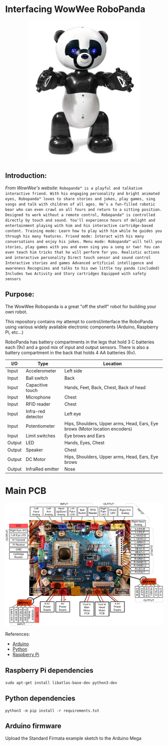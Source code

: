 # Interfacing WowWee RoboPanda

<center>
  <a href="http://www.wowwee.com/en/products/toys/robots/robotics/robocreatures/robopanda">
    <img src="RoboPanda.jpg" />
  </a>
</center>

## Introduction:

*From WowWee's website:*
    `Robopanda™ is a playful and talkative interactive friend.
    With his engaging personality and bright animated eyes, Robopanda™ loves to share stories and jokes, play games,
    sing songs and talk with children of all ages. He’s a fun-filled robotic bear who can even crawl on all fours
    and return to a sitting position.
    Designed to work without a remote control, Robopanda™ is controlled directly by touch and sound.
    You'll experience hours of delight and entertainment playing with him and his interactive cartridge-based content.
    Training mode: Learn how to play with him while he guides you through his many features.
    Friend mode: Interact with his many conversations and enjoy his jokes.
    Menu mode: Robopanda™ will tell you stories, play games with you and even sing you a song or two!
    You can even teach him tricks that he will perform for you.
    Realistic actions and interactive personality
    Direct touch sensor and sound control
    Interactive stories and games
    Advanced artificial intelligence and awareness
    Recognizes and talks to his own little toy panda (included)
    Includes two Activity and Story cartridges
    Equipped with safety sensors`

## Purpose:

The WowWee Robopanda is a great "off the shelf" robot for building your own robot.

This repository contains my attempt to control/interface the RoboPanda using various widely available electronic components (Arduino, Raspberry Pi, etc...)

RoboPanda has battery compartments in the legs that hold 3 C batteries each (9v) and a good mix of input and output sensors.  There is also a battery compartment in the back that holds 4 AA batteries (6v).

| I/O | Type | Location |
|-------|-----------------------|-----------|
| Input | Accelerometer         | Left side |
| Input | Ball switch           | Back |
| Input | Capacitive touch      | Hands, Feet, Back, Chest, Back of head |
| Input | Microphone            | Chest |
| Input | RFID reader           | Chest |
| Input | Infra-red detector    | Left eye |
| Input | Potentiometer         | Hips, Shoulders, Upper arms, Head, Ears, Eye brows (Motor location encoders) |
| Input | Limit switches        | Eye brows and Ears |
| Output | LED                  | Hands, Eyes, Chest |
| Output | Speaker              | Chest |
| Output | DC Motor             | Hips, Shoulders, Upper arms, Head, Ears, Eye brows |
| Output | InfraRed emitter     | Nose |

# Main PCB  
<a href="RoboPanda_Pinout.png">
  <img src="RoboPanda_Pinout.png" />
</a>

References:
<ul>
  <li>
    <a href="http://arduino.cc">Arduino</a>
  </li>
  <li>
    <a href="http://python.org/">Python</a>
  </li>
  <li>
    <a href="http://www.raspberrypi.org/">Raspberry Pi</a>
  </li>
</ul>

## Raspberry Pi dependencies
`sudo apt-get install libatlas-base-dev python3-dev`

## Python dependencies
`python3 -m pip install -r requirements.txt`

## Arduino firmware
Upload the Standard Firmata example sketch to the Arduino Mega